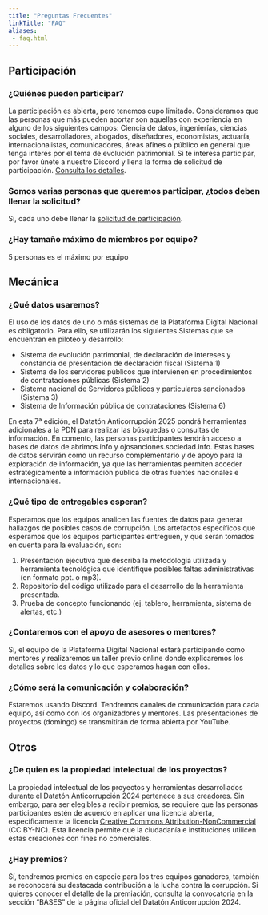 ```yaml
---
title: "Preguntas Frecuentes"
linkTitle: "FAQ"
aliases:
 - faq.html
---
```


## Participación

### ¿Quiénes pueden participar?
La participación es abierta, pero tenemos cupo limitado.
Consideramos que las personas que más pueden aportar son aquellas con experiencia en alguno de los siguientes campos: Ciencia de datos, ingenierías, ciencias sociales, desarrolladores, abogados, diseñadores, economistas, actuaría, internacionalistas, comunicadores, áreas afines o público en general que tenga interés por el tema de evolución patrimonial.
Si te interesa participar, por favor únete a nuestro Discord y llena la forma de solicitud de participación. [Consulta los detalles](/participa).

### Somos varias personas que queremos participar, ¿todos deben llenar la solicitud?
Sí, cada uno debe llenar la [solicitud de participación](https://docs.google.com/forms/d/e/1FAIpQLScGESOGYWhi7V_Hkl2yPPA0wR_CApFRavEM4sKO3YkRzHcdmQ/viewform).

### ¿Hay tamaño máximo de miembros por equipo?
5 personas es el máximo por equipo

## Mecánica

### ¿Qué datos usaremos?
El uso de los datos de uno o más sistemas de la Plataforma Digital Nacional es obligatorio. Para ello, se utilizarán los siguientes Sistemas que se encuentran en piloteo y desarrollo:
 - Sistema de evolución patrimonial, de declaración de intereses y constancia de presentación de declaración fiscal (Sistema 1)
 - Sistema de los servidores públicos que intervienen en procedimientos de contrataciones públicas (Sistema 2)
 - Sistema nacional de Servidores públicos y particulares sancionados (Sistema 3)
 - Sistema de Información pública de contrataciones (Sistema 6)

En esta 7ª edición, el Datatón Anticorrupción 2025 pondrá herramientas adicionales a la PDN para realizar las búsquedas o consultas de información. En comento, las personas participantes tendrán acceso a bases de datos de abrimos.info y ojosanciones.sociedad.info. Estas bases de datos servirán como un recurso complementario y de apoyo para la exploración de información, ya que las herramientas permiten acceder estratégicamente a información pública de otras fuentes nacionales e internacionales.

### ¿Qué tipo de entregables esperan?
Esperamos que los equipos analicen las fuentes de datos para generar hallazgos de posibles casos de corrupción. Los artefactos específicos que esperamos que los equipos participantes entreguen, y que serán tomados en cuenta para la evaluación, son:

1. Presentación ejecutiva que describa la metodología utilizada y herramienta tecnológica
que identifique posibles faltas administrativas (en formato ppt. o mp3).
2. Repositorio del código utilizado para el desarrollo de la herramienta presentada.
3. Prueba de concepto funcionando (ej. tablero, herramienta, sistema de alertas, etc.)

### ¿Contaremos con el apoyo de asesores o mentores?
Sí, el equipo de la Plataforma Digital Nacional estará participando como mentores y realizaremos un taller previo online donde explicaremos los detalles sobre los datos y lo que esperamos hagan con ellos.

### ¿Cómo será la comunicación y colaboración?
Estaremos usando Discord. Tendremos canales de comunicación para cada equipo, así como con los organizadores y mentores. Las presentaciones de proyectos (domingo) se transmitirán de forma abierta por YouTube.

## Otros

### ¿De quien es la propiedad intelectual de los proyectos?
La propiedad intelectual de los proyectos y herramientas desarrollados durante el Datatón Anticorrupción 2024 pertenece a sus creadores. Sin embargo, para ser elegibles a recibir premios, se requiere que las personas participantes estén de acuerdo en aplicar una licencia abierta, específicamente la licencia [Creative Commons Attribution-NonCommercial](https://creativecommons.org/licenses/by-nc/4.0/) (CC BY-NC). Esta licencia permite que la ciudadanía e instituciones utilicen estas creaciones con fines no comerciales.

### ¿Hay premios?
Sí, tendremos premios en especie para los tres equipos ganadores, también se reconocerá su destacada contribución a la lucha contra la corrupción. Si quieres conocer el detalle de la premiación, consulta la convocatoria en la sección “BASES” de la página oficial del Datatón Anticorrupción 2024.

